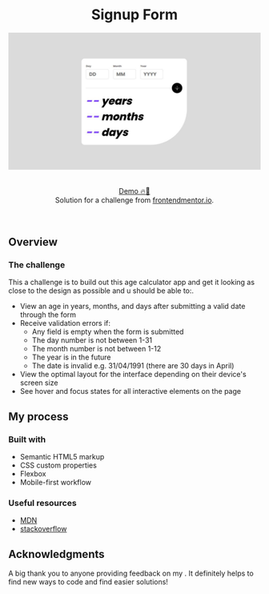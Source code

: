 <h1 align="center">Signup Form
</h1>

![](design/desktop.jpg)

<br>

<div align="center">
   <a href="https://ahlam-alsaffarini.github.io/age-calculator/"> Demo 🔥🤍</a>
</div>

<div align="center">
   Solution for a challenge from  <a href="https://www.frontendmentor.io/challenges/age-calculator-app-dF9DFFpj-Q" target="_blank">frontendmentor.io</a>.
</div>
<br>
<br>

## Overview

### The challenge

This a challenge is to build out this age calculator app and get it looking as close to the design as possible and u should be able to:.

- View an age in years, months, and days after submitting a valid date through the form
- Receive validation errors if:
  - Any field is empty when the form is submitted
  - The day number is not between 1-31
  - The month number is not between 1-12
  - The year is in the future
  - The date is invalid e.g. 31/04/1991 (there are 30 days in April)
- View the optimal layout for the interface depending on their device's screen size
- See hover and focus states for all interactive elements on the page

## My process

### Built with

- Semantic HTML5 markup
- CSS custom properties
- Flexbox
- Mobile-first workflow

### Useful resources

- [MDN](https://developer.mozilla.org/en-US/)
- [stackoverflow](https://stackoverflow.com/)

## Acknowledgments

A big thank you to anyone providing feedback on my . It definitely helps to find new ways to code and find easier solutions!
